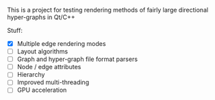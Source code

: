 This is a project for testing rendering methods of fairly large directional hyper-graphs in Qt/C++

Stuff:
- [x] Multiple edge rendering modes
- [ ] Layout algorithms
- [ ] Graph and hyper-graph file format parsers
- [ ] Node / edge attributes
- [ ] Hierarchy
- [ ] Improved multi-threading
- [ ] GPU acceleration